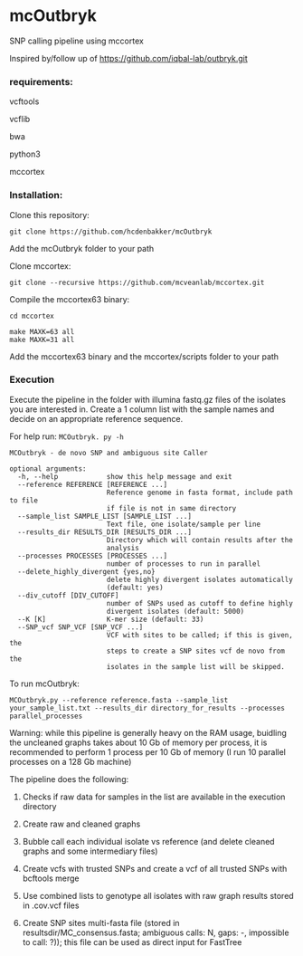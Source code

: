 # mcOutbryk
SNP calling pipeline using mccortex

Inspired by/follow up of  https://github.com/iqbal-lab/outbryk.git

### requirements:

vcftools

vcflib

bwa

python3

mccortex

### Installation:

Clone this repository:
```
git clone https://github.com/hcdenbakker/mcOutbryk
```
Add the mcOutbryk folder to your path

Clone mccortex:
```
git clone --recursive https://github.com/mcveanlab/mccortex.git
```
Compile the mccortex63 binary:
```
cd mccortex

make MAXK=63 all
make MAXK=31 all
```

Add the mccortex63 binary and the mccortex/scripts folder to your path 

### Execution
Execute the pipeline in the folder with illumina fastq.gz files of the isolates you are interested in.
Create a 1 column list with the sample names and  decide on an appropriate reference sequence.

For help run:
`MCOutbryk. py -h`

```
MCOutbryk - de novo SNP and ambiguous site Caller

optional arguments:
  -h, --help            show this help message and exit
  --reference REFERENCE [REFERENCE ...]
                        Reference genome in fasta format, include path to file
                        if file is not in same directory
  --sample_list SAMPLE_LIST [SAMPLE_LIST ...]
                        Text file, one isolate/sample per line
  --results_dir RESULTS_DIR [RESULTS_DIR ...]
                        Directory which will contain results after the
                        analysis
  --processes PROCESSES [PROCESSES ...]
                        number of processes to run in parallel
  --delete_highly_divergent {yes,no}
                        delete highly divergent isolates automatically
                        (default: yes)
  --div_cutoff [DIV_CUTOFF]
                        number of SNPs used as cutoff to define highly
                        divergent isolates (default: 5000)
  --K [K]               K-mer size (default: 33)
  --SNP_vcf SNP_VCF [SNP_VCF ...]
                        VCF with sites to be called; if this is given, the
                        steps to create a SNP sites vcf de novo from the
                        isolates in the sample list will be skipped.
```

To run mcOutbryk:
```
MCOutbryk.py --reference reference.fasta --sample_list your_sample_list.txt --results_dir directory_for_results --processes parallel_processes
```
Warning: while this pipeline is generally heavy on the RAM usage, buidling the uncleaned graphs takes about 10 Gb of memory per process,
it is recommended to perform 1 process per 10 Gb of memory (I run 10 parallel processes on a 128 Gb machine) 

The pipeline does the following:

1. Checks if raw data for samples in the list are available in the execution directory

2. Create raw and cleaned graphs

3. Bubble call each individual isolate vs reference (and delete cleaned graphs and some intermediary files)

4. Create vcfs with trusted SNPs and create a vcf of all trusted SNPs with bcftools merge

5. Use combined lists to genotype all isolates with raw graph results stored in .cov.vcf files
  
6. Create SNP sites multi-fasta file (stored in resultsdir/MC_consensus.fasta; ambiguous calls: N, gaps: -, impossible to call: ?)); this file can be used as direct input for FastTree

